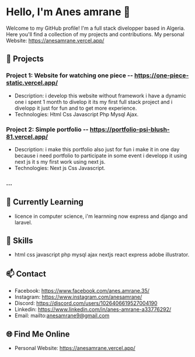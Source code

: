 # Hello, I'm Anes amrane 👋

Welcome to my GitHub profile! I'm a full stack divelopper based in Algeria. Here you'll find a collection of my projects and contributions.
My personal Website: https://anesamrane.vercel.app/

## 🚀 Projects

### Project 1: Website for watching one piece -- https://one-piece-static.vercel.app/
   - Description: i develop this website without framework i have a dynamic one i spent 1 month to divelop it its my first full stack project and i divelopp it just for fun and to get more experience.
   - Technologies: Html Css Javascript Php Mysql Ajax.

### Project 2: Simple portfolio -- https://portfolio-psi-blush-81.vercel.app/
   - Description: i make this portfolio also just for fun i make it in one day because i need portfolio to participate in some event i developp it using next js it s my first work using next js.
   - Technologies: Next js Css Javascript.

### ...

## 🌱 Currently Learning
   - licence in computer science, i'm learnning now express and django and laravel.

## 🔧 Skills
   - html css javascript php mysql ajax nextjs react express adobe illustrator.

## 📫 Contact
   - Facebook: https://www.facebook.com/anes.amrane.35/
   - Instagram: https://www.instagram.com/anesamrane/
   - Discord: https://discord.com/users/1026406619527004190
   - Linkedin: https://www.linkedin.com/in/anes-amrane-a33776292/
   - Email: mailto:anesamrane9@gmail.com

## 🌐 Find Me Online
   - Personal Website: https://anesamrane.vercel.app/
